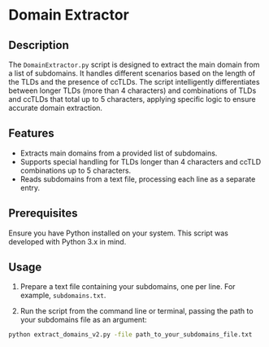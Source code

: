 # Domain Extractor

## Description
The `DomainExtractor.py` script is designed to extract the main domain from a list of subdomains. It handles different scenarios based on the length of the TLDs and the presence of ccTLDs. The script intelligently differentiates between longer TLDs (more than 4 characters) and combinations of TLDs and ccTLDs that total up to 5 characters, applying specific logic to ensure accurate domain extraction.

## Features
- Extracts main domains from a provided list of subdomains.
- Supports special handling for TLDs longer than 4 characters and ccTLD combinations up to 5 characters.
- Reads subdomains from a text file, processing each line as a separate entry.

## Prerequisites
Ensure you have Python installed on your system. This script was developed with Python 3.x in mind.

## Usage
1. Prepare a text file containing your subdomains, one per line. For example, `subdomains.txt`.

2. Run the script from the command line or terminal, passing the path to your subdomains file as an argument:

```bash
python extract_domains_v2.py -file path_to_your_subdomains_file.txt
